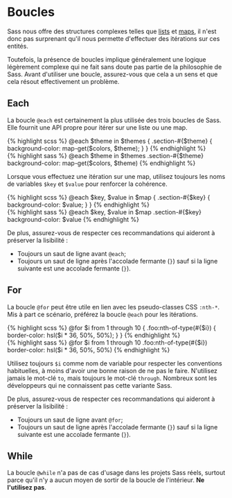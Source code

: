 
# Boucles

Sass nous offre des structures complexes telles que [lists](#lists) et [maps](#maps), il n'est donc pas surprenant qu'il nous permette d'effectuer des itérations sur ces entités.

Toutefois, la présence de boucles implique généralement une logique légèrement complexe qui ne fait sans doute pas partie de la philosophie de Sass. Avant d'utiliser une boucle, assurez-vous que cela a un sens et que cela résout effectivement un problème.





## Each

La boucle `@each` est certainement la plus utilisée des trois boucles de Sass. Elle fournit une API propre pour itérer sur une liste ou une map.


<div class="code-block">
  <div class="code-block__wrapper" data-syntax="scss">
{% highlight scss %}
@each $theme in $themes {
  .section-#{$theme} {
    background-color: map-get($colors, $theme);
  }
}
{% endhighlight %}
  </div>
  <div class="code-block__wrapper" data-syntax="sass">
{% highlight sass %}
@each $theme in $themes
  .section-#{$theme}
    background-color: map-get($colors, $theme)
{% endhighlight %}
  </div>
</div>

Lorsque vous effectuez une itération sur une map, utilisez toujours les noms de variables `$key` et `$value` pour renforcer la cohérence.

<div class="code-block">
  <div class="code-block__wrapper" data-syntax="scss">
{% highlight scss %}
@each $key, $value in $map {
  .section-#{$key} {
    background-color: $value;
  }
}
{% endhighlight %}
  </div>
  <div class="code-block__wrapper" data-syntax="sass">
{% highlight sass %}
@each $key, $value in $map
  .section-#{$key}
    background-color: $value
{% endhighlight %}
  </div>
</div>

De plus, assurez-vous de respecter ces recommandations qui aideront à préserver la lisibilité&nbsp;:

* Toujours un saut de ligne avant `@each`;
* Toujours un saut de ligne après l'accolade fermante  (`}`) sauf si la ligne suivante est une accolade fermante (`}`).






## For

La boucle `@for` peut être utile en lien avec les pseudo-classes CSS `:nth-*`. Mis à part ce scénario, préférez la boucle `@each` pour les itérations.


<div class="code-block">
  <div class="code-block__wrapper" data-syntax="scss">
{% highlight scss %}
@for $i from 1 through 10 {
  .foo:nth-of-type(#{$i}) {
    border-color: hsl($i * 36, 50%, 50%);
  }
}
{% endhighlight %}
  </div>
  <div class="code-block__wrapper" data-syntax="sass">
{% highlight sass %}
@for $i from 1 through 10
  .foo:nth-of-type(#{$i})
    border-color: hsl($i * 36, 50%, 50%)
{% endhighlight %}
  </div>
</div>

Utilisez toujours `$i` comme nom de variable pour respecter les conventions habituelles, à moins d'avoir une bonne raison de ne pas le faire. N'utilisez jamais le mot-clé `to`, mais toujours le mot-clé `through`. Nombreux sont les développeurs qui ne connaissent pas cette variante Sass.


De plus, assurez-vous de respecter ces recommandations qui aideront à préserver la lisibilité&nbsp;:

* Toujours un saut de ligne avant `@for`;
* Toujours un saut de ligne après l'accolade fermante  (`}`) sauf si la ligne suivante est une accolade fermante (`}`).







## While

La boucle `@while` n'a pas de cas d'usage dans les projets Sass réels, surtout parce qu'il n'y a aucun moyen de sortir de la boucle de l'intérieur. **Ne l'utilisez pas**.

